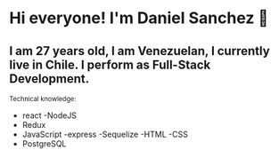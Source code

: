 # Hi everyone! I'm **Daniel Sanchez** 👋

## I am 27 years old, I am Venezuelan, I currently live in Chile. I perform as **Full-Stack Development**.


<sup>Technical knowledge:

- react
-NodeJS
- Redux
- JavaScript
-express
-Sequelize
-HTML
-CSS
- PostgreSQL</sup>
